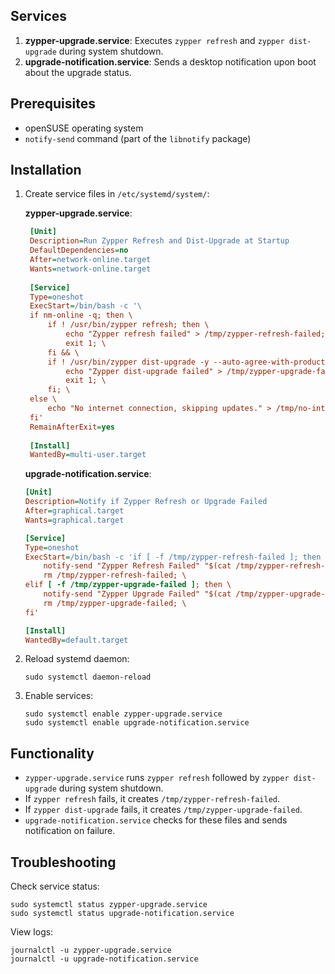 ## Services

1. **zypper-upgrade.service**: Executes `zypper refresh` and `zypper dist-upgrade` during system shutdown.
2. **upgrade-notification.service**: Sends a desktop notification upon boot about the upgrade status.

## Prerequisites

- openSUSE operating system
- `notify-send` command (part of the `libnotify` package)

## Installation

1. Create service files in `/etc/systemd/system/`:

   **zypper-upgrade.service**:
   ```ini
    [Unit]
    Description=Run Zypper Refresh and Dist-Upgrade at Startup
    DefaultDependencies=no
    After=network-online.target
    Wants=network-online.target
    
    [Service]
    Type=oneshot
    ExecStart=/bin/bash -c '\
    if nm-online -q; then \
        if ! /usr/bin/zypper refresh; then \
            echo "Zypper refresh failed" > /tmp/zypper-refresh-failed; \
            exit 1; \
        fi && \
        if ! /usr/bin/zypper dist-upgrade -y --auto-agree-with-product-licenses --no-recommends; then \
            echo "Zypper dist-upgrade failed" > /tmp/zypper-upgrade-failed; \
            exit 1; \
        fi; \
    else \
        echo "No internet connection, skipping updates." > /tmp/no-internet; \
    fi'
    RemainAfterExit=yes
  
    [Install]
    WantedBy=multi-user.target

   ```

   **upgrade-notification.service**:
   ```ini
   [Unit]
   Description=Notify if Zypper Refresh or Upgrade Failed
   After=graphical.target
   Wants=graphical.target

   [Service]
   Type=oneshot
   ExecStart=/bin/bash -c 'if [ -f /tmp/zypper-refresh-failed ]; then \
       notify-send "Zypper Refresh Failed" "$(cat /tmp/zypper-refresh-failed). Manual intervention may be necessary."; \
       rm /tmp/zypper-refresh-failed; \
   elif [ -f /tmp/zypper-upgrade-failed ]; then \
       notify-send "Zypper Upgrade Failed" "$(cat /tmp/zypper-upgrade-failed)"; \
       rm /tmp/zypper-upgrade-failed; \
   fi'

   [Install]
   WantedBy=default.target
   ```

2. Reload systemd daemon:
   ```
   sudo systemctl daemon-reload
   ```

3. Enable services:
   ```
   sudo systemctl enable zypper-upgrade.service
   sudo systemctl enable upgrade-notification.service
   ```

## Functionality

- `zypper-upgrade.service` runs `zypper refresh` followed by `zypper dist-upgrade` during system shutdown.
- If `zypper refresh` fails, it creates `/tmp/zypper-refresh-failed`.
- If `zypper dist-upgrade` fails, it creates `/tmp/zypper-upgrade-failed`.
- `upgrade-notification.service` checks for these files and sends notification on failure.


## Troubleshooting

Check service status:
```
sudo systemctl status zypper-upgrade.service
sudo systemctl status upgrade-notification.service
```

View logs:
```
journalctl -u zypper-upgrade.service
journalctl -u upgrade-notification.service
```
